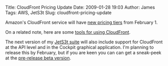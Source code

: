 Title: CloudFront Pricing Update
Date: 2009-01-28 19:03
Author: James
Tags: AWS, JetS3t
Slug: cloudfront-pricing-update

Amazon's CloudFront service will have [new pricing tiers][] from
February 1.

On a related note, here are some [tools for using CloudFront][].

The next version of my [JetS3t suite][] will also include support for
CloudFront at the API level and in the Cockpit graphical application.
I'm planning to release this by February, but if you are keen you can
can get a sneak-peek at the [pre-release beta version][].

  [new pricing tiers]: http://aws.amazon.com/cloudfront/#pricing
  [tools for using CloudFront]: http://developer.amazonwebservices.com/connect/kbcategory.jspa?categoryID=215
  [JetS3t suite]: http://jets3t.s3.amazonaws.com/index.html
  [pre-release beta version]: http://s3.jamesmurty.com.s3.amazonaws.com/jets3t-0.7.0-beta2.zip
